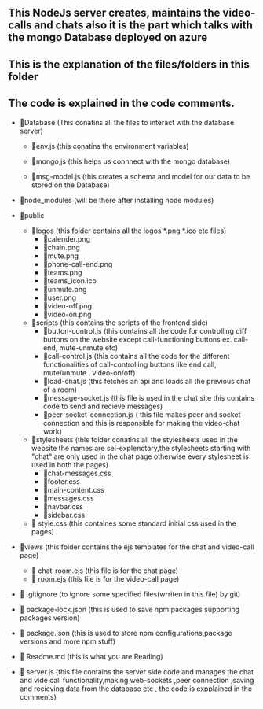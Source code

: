 ## This NodeJs server creates, maintains the video-calls and chats also it is the part which talks with the mongo Database deployed on azure
## This is the explanation of the files/folders in this folder
## The code is explained in the code comments.
- 📂Database (This conatins all the files to interact with the database server)

    -  📜env.js (this conatins the environment variables)
    - 📜mongo,js (this helps us connnect with the mongo database)

    - 📜msg-model.js (this creates a schema and model for our data to be stored on the Database)


- 📂node_modules (will be there after installing node modules)

- 📂public

    - 📂logos (this folder contains all the logos *.png  *.ico etc files)
        - 📜calender.png
        - 📜chain.png
        - 📜mute.png
        - 📜phone-call-end.png
        - 📜teams.png
        - 📜teams_icon.ico
        - 📜unmute.png
        - 📜user.png
        - 📜video-off.png
        - 📜video-on.png
    - 📂scripts (this contains the scripts of the frontend side)
        - 📜button-control.js (this contains all the code for controlling diff buttons on the website except call-functioning buttons ex. call-end, mute-unmute etc)
        - 📜call-control.js (this contains all the code for the different functionalities of call-controlling buttons like end call, mute/unmute , video-on/off)
        - 📜load-chat.js (this fetches an api and loads all the previous chat of a room)
        - 📜message-socket.js (this file is used  in the chat  site this contains code to send and recieve messages)
        - 📜peer-socket-connection.js   ( this file makes peer and socket connection and    this is responsible  for making the video-chat work)
    - 📂stylesheets (this folder conatins all the stylesheets used in the website the names are sel-explenotary,the stylesheets starting with "chat" are only used in the chat page otherwise every stylesheet is used in both the pages)
        - 📜chat-messages.css
        - 📜footer.css
        - 📜main-content.css
        - 📜messages.css
        - 📜navbar.css
        - 📜sidebar.css
    - 📜 style.css (this containes some standard initial css used in the pages)

- 📂views (this folder contains the ejs templates for the chat and video-call page)
    - 📜 chat-room.ejs (this file is for the chat page)
    - 📜 room.ejs (this file is for the video-call page)

- 📜 .gitignore (to ignore some specified files(wrriten in this file) by git)

- 📜 package-lock.json (this is used to save npm packages supporting packages version)

- 📜 package.json (this is used to store npm configurations,package versions and more npm stuff)

- 📜 Readme.md (this is what you are Reading)

- 📜 server.js (this file contains the server side code and manages the   chat and vide call functionality,making web-sockets ,peer connection ,saving and recieving data from the database etc , the code is expplained in the comments)

